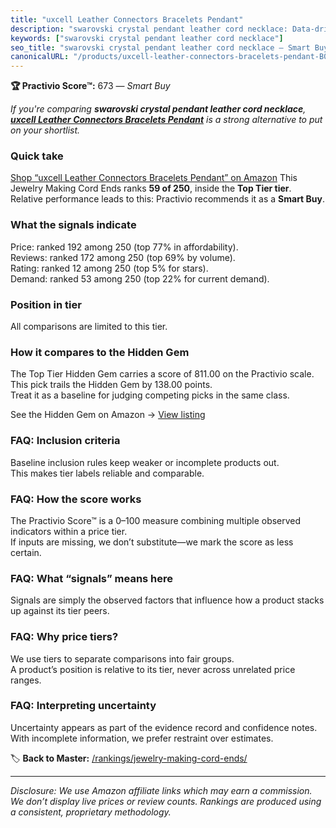 ```yaml
---
title: "uxcell Leather Connectors Bracelets Pendant"
description: "swarovski crystal pendant leather cord necklace: Data-driven within Top Tier ranking using the Practivio Score™. Positioned by quality, value, demand, findabil…"
keywords: ["swarovski crystal pendant leather cord necklace"]
seo_title: "swarovski crystal pendant leather cord necklace — Smart Buy Top Tier (2025)"
canonicalURL: "/products/uxcell-leather-connectors-bracelets-pendant-B0DMP5R9YG/"
---
```


**🏆 Practivio Score™:** 673 — _Smart Buy_


*If you're comparing **swarovski crystal pendant leather cord necklace**, **[uxcell Leather Connectors Bracelets Pendant](https://www.amazon.com/dp/B0DMP5R9YG?tag=practivio-20)** is a strong alternative to put on your shortlist.*
### Quick take
[Shop “uxcell Leather Connectors Bracelets Pendant” on Amazon](https://www.amazon.com/dp/B0DMP5R9YG?tag=practivio-20)
This Jewelry Making Cord Ends ranks **59 of 250**, inside the **Top Tier tier**.  
Relative performance leads to this: Practivio recommends it as a **Smart Buy**.

### What the signals indicate
Price: ranked 192 among 250 (top 77% in affordability).  
Reviews: ranked 172 among 250 (top 69% by volume).  
Rating: ranked 12 among 250 (top 5% for stars).  
Demand: ranked 53 among 250 (top 22% for current demand).

### Position in tier
All comparisons are limited to this tier.

### How it compares to the Hidden Gem
The Top Tier Hidden Gem carries a score of 811.00 on the Practivio scale.  
This pick trails the Hidden Gem by 138.00 points.  
Treat it as a baseline for judging competing picks in the same class.  

See the Hidden Gem on Amazon → [View listing](https://www.amazon.com/dp/B08L6MPGS2?tag=practivio-20)

### FAQ: Inclusion criteria
Baseline inclusion rules keep weaker or incomplete products out.  
This makes tier labels reliable and comparable.

### FAQ: How the score works
The Practivio Score™ is a 0–100 measure combining multiple observed indicators within a price tier.  
If inputs are missing, we don’t substitute—we mark the score as less certain.

### FAQ: What “signals” means here
Signals are simply the observed factors that influence how a product stacks up against its tier peers.

### FAQ: Why price tiers?
We use tiers to separate comparisons into fair groups.  
A product’s position is relative to its tier, never across unrelated price ranges.

### FAQ: Interpreting uncertainty
Uncertainty appears as part of the evidence record and confidence notes.  
With incomplete information, we prefer restraint over estimates.


🏷️ **Back to Master:** [/rankings/jewelry-making-cord-ends/](/rankings/jewelry-making-cord-ends/)

---
_Disclosure: We use Amazon affiliate links which may earn a commission. We don’t display live prices or review counts. Rankings are produced using a consistent, proprietary methodology._
